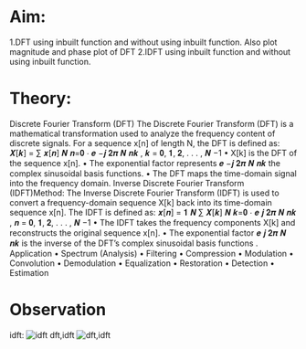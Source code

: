 # Aim:
1.DFT using inbuilt function and without using inbuilt function. Also plot magnitude and phase
plot of DFT
2.IDFT using inbuilt function and without using inbuilt function.
# Theory:
Discrete Fourier Transform (DFT)
 The Discrete Fourier Transform (DFT) is a mathematical transformation used to analyze
the frequency content of discrete signals. For a sequence x[n] of length N, the DFT is defined
as:
𝑿[𝒌] = ∑ 𝒙[𝒏]
𝑵
𝒏=𝟎
⋅ 𝒆
−𝒋
𝟐𝝅
𝑵
𝒏𝒌
, 𝒌 = 𝟎, 𝟏, 𝟐, . . . , 𝑵 −1
• X[k] is the DFT of the sequence x[n].
• The exponential factor represents 𝒆
−𝒋
𝟐𝝅
𝑵
𝒏𝒌 the complex sinusoidal basis functions.
• The DFT maps the time-domain signal into the frequency domain.
Inverse Discrete Fourier Transform (IDFT)Method:
 The Inverse Discrete Fourier Transform (IDFT) is used to convert a frequency-domain
sequence X[k] back into its time-domain sequence x[n]. The IDFT is defined as:
𝒙[𝒏] =
𝟏
𝑵
∑ 𝑿[𝒌]
𝑵
𝒌=𝟎
⋅ 𝒆
𝒋
𝟐𝝅
𝑵
𝒏𝒌
, 𝒏 = 𝟎, 𝟏, 𝟐, . . . , 𝑵 −1
• The IDFT takes the frequency components X[k] and reconstructs the original sequence
x[n].
• The exponential factor 𝒆
𝒋
𝟐𝝅
𝑵
𝒏𝒌 is the inverse of the DFT’s complex sinusoidal basis
functions
.
Application
• Spectrum (Analysis)
• Filtering
• Compression
• Modulation
• Convolution
• Demodulation
• Equalization
• Restoration
• Detection
• Estimation
# Observation

idft:
![idft](https://github.com/user-attachments/assets/f697da22-4c6e-446b-8e89-cafc6c5e9e4c)
dft,idft
![dft,idft](https://github.com/user-attachments/assets/32d344dc-3b53-4fcc-9162-14f976b02499)


